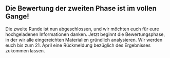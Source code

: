 ## Die Bewertung der zweiten Phase ist im vollen Gange!

Die zweite Runde ist nun abgeschlossen, und wir möchten euch für eure hochgeladenen Informationen danken. Jetzt beginnt die Bewertungsphase, in der wir alle eingereichten Materialien gründlich analysieren. Wir werden euch bis zum 21. April eine Rückmeldung bezüglich des Ergebnisses zukommen lassen.
